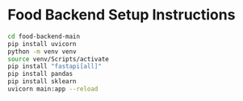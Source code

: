 # Food Backend Setup Instructions

```bash
cd food-backend-main
pip install uvicorn
python -m venv venv
source venv/Scripts/activate
pip install "fastapi[all]"
pip install pandas
pip install sklearn
uvicorn main:app --reload

